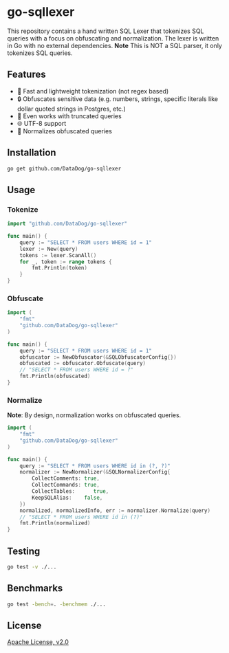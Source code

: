 # go-sqllexer

This repository contains a hand written SQL Lexer that tokenizes SQL queries with a focus on obfuscating and normalization. The lexer is written in Go with no external dependencies.
**Note** This is NOT a SQL parser, it only tokenizes SQL queries.

## Features

- :rocket: Fast and lightweight tokenization (not regex based)
- :lock: Obfuscates sensitive data (e.g. numbers, strings, specific literals like dollar quoted strings in Postgres, etc.)
- :book: Even works with truncated queries
- :globe_with_meridians: UTF-8 support
- :wrench: Normalizes obfuscated queries

## Installation

```bash
go get github.com/DataDog/go-sqllexer
```

## Usage

### Tokenize

```go
import "github.com/DataDog/go-sqllexer"

func main() {
    query := "SELECT * FROM users WHERE id = 1"
    lexer := New(query)
    tokens := lexer.ScanAll()
    for _, token := range tokens {
        fmt.Println(token)
    }
}
```

### Obfuscate

```go
import (
    "fmt"
    "github.com/DataDog/go-sqllexer"
)

func main() {
    query := "SELECT * FROM users WHERE id = 1"
    obfuscator := NewObfuscator(&SQLObfuscatorConfig{})
    obfuscated := obfuscator.Obfuscate(query)
    // "SELECT * FROM users WHERE id = ?"
    fmt.Println(obfuscated)
}
```

### Normalize

**Note**: By design, normalization works on obfuscated queries.

```go
import (
    "fmt"
    "github.com/DataDog/go-sqllexer"
)

func main() {
    query := "SELECT * FROM users WHERE id in (?, ?)"
    normalizer := NewNormalizer(&SQLNormalizerConfig{
        CollectComments: true,
        CollectCommands: true,
        CollectTables:      true,
        KeepSQLAlias:    false,
    })
    normalized, normalizedInfo, err := normalizer.Normalize(query)
    // "SELECT * FROM users WHERE id in (?)"
    fmt.Println(normalized)
}
```

## Testing

```bash
go test -v ./...
```

## Benchmarks

```bash
go test -bench=. -benchmem ./...
```

## License

[Apache License, v2.0](LICENSE)
